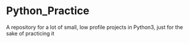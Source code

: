 # Python_Practice
A repository for a lot of small, low profile projects in Python3, just for the sake of practicing it
